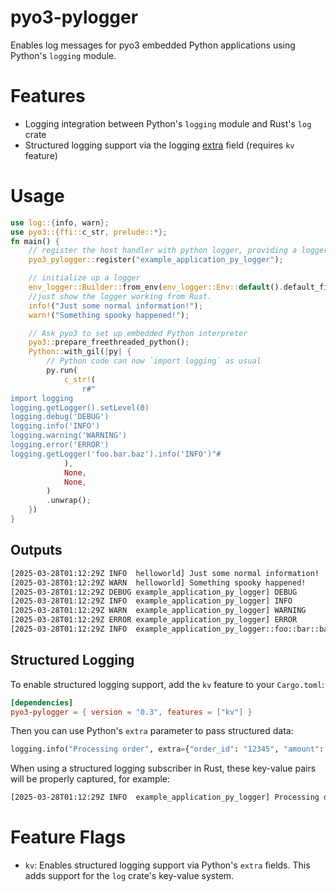 # pyo3-pylogger

Enables log messages for pyo3 embedded Python applications using Python's `logging` module.

# Features
- Logging integration between Python's `logging` module and Rust's `log` crate
- Structured logging support via the logging [extra](https://docs.python.org/3/library/logging.html#logging.Logger.debug) field (requires `kv` feature)


# Usage
```rust
use log::{info, warn};
use pyo3::{ffi::c_str, prelude::*};
fn main() {
    // register the host handler with python logger, providing a logger target
    pyo3_pylogger::register("example_application_py_logger");

    // initialize up a logger
    env_logger::Builder::from_env(env_logger::Env::default().default_filter_or("trace")).init();
    //just show the logger working from Rust.
    info!("Just some normal information!");
    warn!("Something spooky happened!");

    // Ask pyo3 to set up embedded Python interpreter
    pyo3::prepare_freethreaded_python();
    Python::with_gil(|py| {
        // Python code can now `import logging` as usual
        py.run(
            c_str!(
                r#"
import logging
logging.getLogger().setLevel(0)
logging.debug('DEBUG')
logging.info('INFO')
logging.warning('WARNING')
logging.error('ERROR')
logging.getLogger('foo.bar.baz').info('INFO')"#
            ),
            None,
            None,
        )
        .unwrap();
    })
}


```

## Outputs

```bash
[2025-03-28T01:12:29Z INFO  helloworld] Just some normal information!
[2025-03-28T01:12:29Z WARN  helloworld] Something spooky happened!
[2025-03-28T01:12:29Z DEBUG example_application_py_logger] DEBUG
[2025-03-28T01:12:29Z INFO  example_application_py_logger] INFO
[2025-03-28T01:12:29Z WARN  example_application_py_logger] WARNING
[2025-03-28T01:12:29Z ERROR example_application_py_logger] ERROR
[2025-03-28T01:12:29Z INFO  example_application_py_logger::foo::bar::baz] INFO
```

## Structured Logging

To enable structured logging support, add the `kv` feature to your `Cargo.toml`:

```toml
[dependencies]
pyo3-pylogger = { version = "0.3", features = ["kv"] }
```

Then you can use Python's `extra` parameter to pass structured data:

```python
logging.info("Processing order", extra={"order_id": "12345", "amount": 99.99})
```

When using a structured logging subscriber in Rust, these key-value pairs will be properly captured, for example:

```bash
[2025-03-28T01:12:29Z INFO  example_application_py_logger] Processing order order_id=12345 amount=99.99
```

# Feature Flags

- `kv`: Enables structured logging support via Python's `extra` fields. This adds support for the `log` crate's key-value system.
